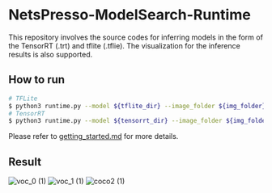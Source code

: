 # NetsPresso-ModelSearch-Runtime

This repository involves the source codes for inferring models in the form of the TensorRT (.trt) and tflite (.tflie). The visualization for the inference results is also supported.


## How to run
```bash
# TFLite
$ python3 runtime.py --model ${tflite_dir} --image_folder ${img_folder} --classes ${class_yaml}
# TensorRT
$ python3 runtime.py --model ${tensorrt_dir} --image_folder ${img_folder} --classes ${class_yaml}
```

Please refer to [getting_started.md](https://github.com/Nota-NetsPresso/NetsPresso-ModelSearch-Runtime/blob/main/getting_started.md) for more details. 


## Result

![voc_0 (1)](https://user-images.githubusercontent.com/69896052/138831707-bba0f0f8-c74a-47cc-b44a-c2a1a44ff898.jpg)
![voc_1 (1)](https://user-images.githubusercontent.com/69896052/138831719-b099c21a-5feb-43a4-be33-c190323e3f0a.jpg)
![coco2 (1)](https://user-images.githubusercontent.com/69896052/138831835-4cc4e0c3-62e0-4248-9d8b-ea155f348019.jpg)
